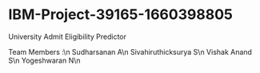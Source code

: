 # IBM-Project-39165-1660398805
University Admit Eligibility Predictor
 
 Team Members :\n
 Sudharsanan A\n
 Sivahiruthicksurya S\n
 Vishak Anand S\n
 Yogeshwaran N\n
